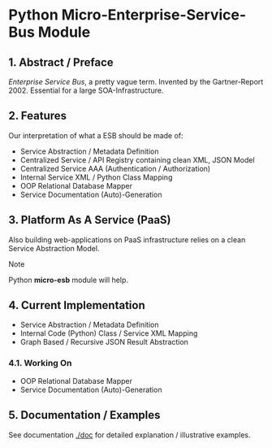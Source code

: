 # Python Micro-Enterprise-Service-Bus Module

## 1. Abstract / Preface

*Enterprise Service Bus*, a pretty vague term. Invented by the Gartner-Report 2002. Essential for a large SOA-Infrastructure.

## 2. Features

Our interpretation of what a ESB should be made of:

- Service Abstraction / Metadata Definition
- Centralized Service / API Registry containing clean XML, JSON Model
- Centralized Service AAA (Authentication / Authorization)
- Internal Service XML / Python Class Mapping
- OOP Relational Database Mapper
- Service Documentation (Auto)-Generation

## 3. Platform As A Service (PaaS)

Also building web-applications on PaaS infrastructure relies on a clean Service Abstraction Model.

>[!NOTE]
> Python **micro-esb** module will help.

## 4. Current Implementation

- Service Abstraction / Metadata Definition
- Internal Code (Python) Class / Service XML Mapping
- Graph Based / Recursive JSON Result Abstraction

### 4.1. Working On

- OOP Relational Database Mapper
- Service Documentation (Auto)-Generation

## 5. Documentation / Examples

See documentation [./doc](./doc) for detailed explanation / illustrative examples.
